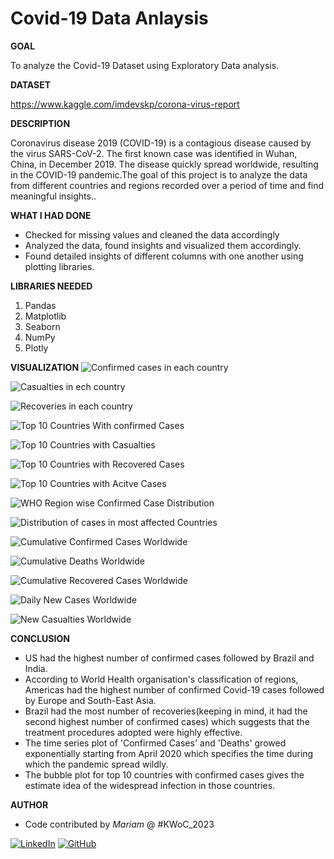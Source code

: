 <h1>Covid-19 Data Anlaysis</h1>

**GOAL**

To analyze the Covid-19 Dataset using Exploratory Data analysis.

**DATASET**

https://www.kaggle.com/imdevskp/corona-virus-report

**DESCRIPTION**

Coronavirus disease 2019 (COVID-19) is a contagious disease caused by the virus SARS-CoV-2. The first known case was identified in Wuhan, China, in December 2019. The disease quickly spread worldwide, resulting in the COVID-19 pandemic.The goal of this project  is to analyze the data from different countries and regions recorded over a period of time and find meaningful insights..

**WHAT I HAD DONE**

* Checked for missing values and cleaned the data accordingly
* Analyzed the data, found insights and visualized them accordingly.
* Found detailed insights of different columns with one another using plotting libraries.


**LIBRARIES NEEDED**

1. Pandas
2. Matplotlib
3. Seaborn
4. NumPy
5. Plotly

**VISUALIZATION**
![Confirmed cases in each country](<../Images/Confirmed cases in each country.png>)

![Casualties in ech country](<../Images/Casualties in ech country.png>)

![Recoveries in each country](<../Images/Recoveries in each country.png>)

![Top 10 Countries With confirmed Cases](<../Images/Top 10 Countries With confirmed Cases.png>)

![Top 10 Countries with Casualties](<../Images/Top 10 Countries with Casualties.png>)

![Top 10 Countries with Recovered Cases](<../Images/Top 10 Countries with Recovered Cases.png>)

![Top 10 Countries with Acitve Cases](<../Images/Top 10 Countries with Acitve Cases.png>)

![WHO Region wise Confirmed Case Distribution](<../Images/WHO Region wise Confirmed Case Distribution.png>)

![Distribution of cases in most affected Countries](<../Images/Distribution of cases in most affected Countries.png>)

![Cumulative Confirmed Cases Worldwide](<../Images/Cumulative Confirmed Cases Worldwide.png>)

![Cumulative Deaths Worldwide](<../Images/Cumulative Deaths Worldwide.png>)

![Cumulative Recovered Cases Worldwide](<../Images/Cumulative Recovered Cases Worldwide.png>)

![Daily New Cases Worldwide](<../Images/Daily New Cases Worldwide.png>)

![New Casualties Worldwide](<../Images/New Casualties Worldwide.png>)

**CONCLUSION**

- US had the highest number of confirmed cases followed by Brazil and India.
- According to World Health organisation's classification of regions, Americas had the highest number of confirmed Covid-19 cases followed by Europe and South-East Asia.
- Brazil had the most number of recoveries(keeping in mind, it had the second highest number of  confirmed cases) which suggests that the treatment procedures adopted were highly effective.
- The time series plot of 'Confirmed Cases' and 'Deaths' growed exponentially starting from April 2020 which specifies the time during which the pandemic spread wildly.
- The bubble plot for top 10 countries with confirmed cases gives the estimate idea of the widespread infection in those countries.


**AUTHOR**

- Code contributed by *Mariam* @ #KWoC_2023

[![LinkedIn](https://img.shields.io/badge/linkedin-%230077B5.svg?style=for-the-badge&logo=linkedin&logoColor=white)](https://www.linkedin.com/in/mariam-m7084)  [![GitHub](https://img.shields.io/badge/github-%23121011.svg?style=for-the-badge&logo=github&logoColor=white)](https://github.com/mariam7084/)